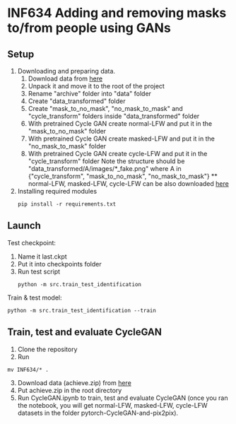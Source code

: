 # INF634 Adding and removing masks to/from people using GANs 

## Setup
1. Downloading and preparing data.
   1. Download data from [here](https://www.kaggle.com/datasets/akashguna/lfw-dataset-with-masks)
   2. Unpack it and move it to the root of the project
   3. Rename "archive" folder into "data" folder
   4. Create "data_transformed" folder
   5. Create "mask_to_no_mask", "no_mask_to_mask" and "cycle_transform" folders inside "data_transformed" folder
   6. With pretrained Cycle GAN create normal-LFW and put it in the "mask_to_no_mask" folder
   7. With pretrained Cycle GAN create masked-LFW and put it in the "no_mask_to_mask" folder
   8. With pretrained Cycle GAN create cycle-LFW and put it in the "cycle_transform" folder
   Note the structure should be "data_transformed/A/images/*_fake.png" where A in {"cycle_transform", "mask_to_no_mask", "no_mask_to_mask"}
   ** normal-LFW, masked-LFW, cycle-LFW can be also downloaded [here](https://drive.google.com/drive/folders/1KWRvolS6zHGbqJmcDuXM3HJP5a7x2IIo?usp=sharing)
2. Installing required modules
    ```
    pip install -r requirements.txt
    ```

## Launch
Test checkpoint:
1. Name it last.ckpt
2. Put it into checkpoints folder
3. Run test script
   ```
   python -m src.train_test_identification
   ```

Train & test model:
```
python -m src.train_test_identification --train
```

## Train, test and evaluate CycleGAN
1. Clone the repository
2. Run
```
mv INF634/* .
```
3. Download data (achieve.zip) from [here](https://www.kaggle.com/datasets/akashguna/lfw-dataset-with-masks)
4. Put achieve.zip in the root directory
3. Run CycleGAN.ipynb to train, test and evaluate CycleGAN (once you ran the notebook, you will get normal-LFW, masked-LFW, cycle-LFW datasets in the folder pytorch-CycleGAN-and-pix2pix).
